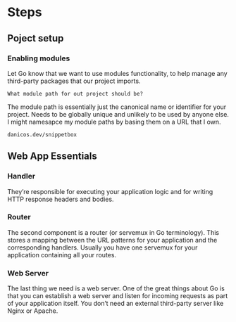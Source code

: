 # Steps

## Poject setup     
### Enabling modules
Let Go know that we want to use modules functionality, to help manage any
third-party packages that our project imports.

    What module path for out project should be?

The module path is essentially just the canonical name or identifier for your 
project. Needs to be globally unique and unlikely to be used by anyone else.
I might namesapce my module paths by basing them on a URL that I own.

    danicos.dev/snippetbox

## Web App Essentials

### Handler
They’re responsible for executing your application logic and for writing HTTP 
response headers and bodies.
### Router
The second component is a router (or servemux in Go terminology). This stores 
a mapping between the URL patterns for your application and the corresponding 
handlers. Usually you have one servemux for your application containing all your 
routes.
### Web Server
The last thing we need is a web server. One of the great things about Go is that 
you can establish a web server and listen for incoming requests as part of your 
application itself. You don’t need an external third-party server like Nginx or 
Apache.
